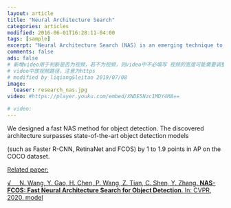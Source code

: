 ```yaml
---
layout: article
title: "Neural Architecture Search"
categories: articles
modified: 2016-06-01T16:28:11-04:00
tags: [sample]
excerpt: "Neural Architecture Search (NAS) is an emerging technique to automatically design neural network structures. We designed a fast NAS method for object detection. The discovered architecture surpasses state-of-the-art object detection models."
comments: false
ads: false
# 新增video用于判断是否为视频，若不为视频，则video中不必填写 视频的宽度可能需要调整
# video中放视频路径，注意为https 
# modified by liqiang&leitao 2019/07/08
image:
  teaser: research_nas.jpg
video: #https://player.youku.com/embed/XNDE5Nzc1MDY4MA==

# video:
---
```

We designed a fast NAS method for object detection. The discovered architecture surpasses state-of-the-art object detection models

(such as Faster R-CNN, RetinaNet and FCOS) by 1 to 1.9 points in AP on the COCO dataset.

<u>Related paper:<u/>

&radic; &nbsp; &nbsp; N. Wang, Y. Gao, H. Chen, P. Wang, Z. Tian, C. Shen, Y. Zhang. **NAS-FCOS: Fast Neural Architecture Search for Object Detection**. In: CVPR, 2020. <a href="https://github.com/Lausannen/NAS-FCOS">model</a>
